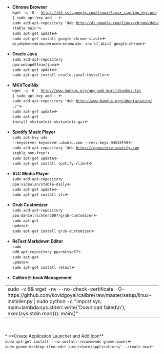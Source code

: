 * **Chrome Browser**
<br><code>wget -q -O - https://dl-ssl.google.com/linux/linux_signing_key.pub | sudo apt-key add - </code>&larr;
<br><code>sudo add-apt-repository "deb http://dl.google.com/linux/chrome/deb/ stable main"</code>&larr;
<br><code>sudo apt-get update</code>&larr;
<br><code>sudo apt-get install google-chrome-stable</code>&larr;
<br><small>*ilk çalıştırmada oturum acma sorunu için :*</small>&nbsp; <code>env LC_ALL=C google-chrome</code>&larr;
<br><br>
* **Oracle Java**
<br><code>sudo add-apt-repository ppa:webupd8team/java</code>&larr;
<br><code>sudo apt-get update</code>&larr;
<br><code>sudo apt-get install oracle-java7-installer</code>&larr;
<br><br>
* **MKVToolNix**
<br><code>wget -q -O - http://www.bunkus.org/gpg-pub-moritzbunkus.txt | sudo apt-key add - </code>&larr;
<br><code>sudo add-apt-repository "deb http://www.bunkus.org/ubuntu/saucy/ ./"</code>&larr;
<br><code>sudo apt-get update</code>&larr;
<br><code>sudo apt-get install mkvtoolnix mkvtoolnix-gui</code>&larr;
<br><br>
* **Spotify Music Player**
<br><code>sudo apt-key adv --keyserver keyserver.ubuntu.com --recv-keys 94558F59</code>&larr;
<br><code>sudo add-apt-repository "deb http://repository.spotify.com stable non-free"</code>&larr;
<br><code>sudo apt-get update</code>&larr;
<br><code>sudo apt-get install spotify-client</code>&larr;
<br><br>
* **VLC Media Player**
<br><code>sudo add-apt-repository ppa:videolan/stable-daily</code>&larr;
<br><code>sudo apt-get update</code>&larr;
<br><code>sudo apt-get install vlc</code>&larr;
<br><br>
* **Grub Customizer**
<br><code>sudo add-apt-repository ppa:danielrichter2007/grub-customizer</code>&larr;
<br><code>sudo apt-get update</code>&larr;
<br><code>sudo apt-get install grub-customizer</code>&larr;
<br><br>
* **ReText Markdown Editor**
<br><code>sudo add-apt-repository ppa:mitya57</code>&larr;
<br><code>sudo apt-get update</code>&larr;
<br><code>sudo apt-get install retext</code>&larr;
<br><br>
* **Calibre E-book Management**
<table><tr><td>sudo -v && wget -nv --no-check-certificate -O- https://github.com/kovidgoyal/calibre/raw/master/setup/linux-installer.py | sudo python -c "import sys; main=lambda:sys.stderr.write('Download failed\n'); exec(sys.stdin.read()); main()"</td></tr></table>
<br><br>
* **Create Application Launcher and Add Icon**
<br><code>sudo apt-get install --no-install-recommends gnome-panel</code>&larr;
<br><code>sudo gnome-desktop-item-edit /usr/share/applications/ --create-new</code>&larr;
<br><br>